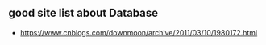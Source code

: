 ## good site list about Database
* https://www.cnblogs.com/downmoon/archive/2011/03/10/1980172.html
